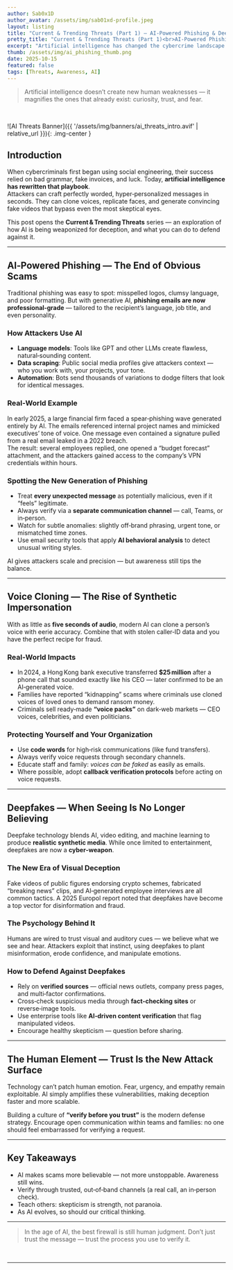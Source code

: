 ```yaml
---
author: Sab0x1D
author_avatar: /assets/img/sab01xd-profile.jpeg
layout: listing
title: "Current & Trending Threats (Part 1) — AI‑Powered Phishing & Deepfakes"
pretty_title: "Current & Trending Threats (Part 1)<br>AI‑Powered Phishing & Deepfakes"
excerpt: "Artificial intelligence has changed the cybercrime landscape. This in‑depth piece explores how AI‑driven phishing, voice cloning, and deepfakes are reshaping deception and trust online."
thumb: /assets/img/ai_phishing_thumb.png
date: 2025-10-15
featured: false
tags: [Threats, Awareness, AI]
---
```


<blockquote class="featured-quote">
Artificial intelligence doesn’t create new human weaknesses — it magnifies the ones that already exist: curiosity, trust, and fear.
</blockquote>
<br>

![AI Threats Banner]({{ '/assets/img/banners/ai_threats_intro.avif' | relative_url }}){: .img-center }

## Introduction

When cybercriminals first began using social engineering, their success relied on bad grammar, fake invoices, and luck. Today, **artificial intelligence has rewritten that playbook**.  
Attackers can craft perfectly worded, hyper‑personalized messages in seconds. They can clone voices, replicate faces, and generate convincing fake videos that bypass even the most skeptical eyes.

This post opens the **Current & Trending Threats** series — an exploration of how AI is being weaponized for deception, and what you can do to defend against it.

---

## AI‑Powered Phishing — The End of Obvious Scams

Traditional phishing was easy to spot: misspelled logos, clumsy language, and poor formatting. But with generative AI, **phishing emails are now professional‑grade** — tailored to the recipient’s language, job title, and even personality.

### How Attackers Use AI

- **Language models**: Tools like GPT and other LLMs create flawless, natural‑sounding content.  
- **Data scraping**: Public social media profiles give attackers context — who you work with, your projects, your tone.  
- **Automation**: Bots send thousands of variations to dodge filters that look for identical messages.  

### Real‑World Example

In early 2025, a large financial firm faced a spear‑phishing wave generated entirely by AI. The emails referenced internal project names and mimicked executives’ tone of voice. One message even contained a signature pulled from a real email leaked in a 2022 breach.  
The result: several employees replied, one opened a “budget forecast” attachment, and the attackers gained access to the company’s VPN credentials within hours.

### Spotting the New Generation of Phishing

- Treat **every unexpected message** as potentially malicious, even if it “feels” legitimate.  
- Always verify via a **separate communication channel** — call, Teams, or in‑person.  
- Watch for subtle anomalies: slightly off‑brand phrasing, urgent tone, or mismatched time zones.  
- Use email security tools that apply **AI behavioral analysis** to detect unusual writing styles.

AI gives attackers scale and precision — but awareness still tips the balance.

---

## Voice Cloning — The Rise of Synthetic Impersonation

With as little as **five seconds of audio**, modern AI can clone a person’s voice with eerie accuracy. Combine that with stolen caller‑ID data and you have the perfect recipe for fraud.

### Real‑World Impacts

- In 2024, a Hong Kong bank executive transferred **$25 million** after a phone call that sounded exactly like his CEO — later confirmed to be an AI‑generated voice.  
- Families have reported “kidnapping” scams where criminals use cloned voices of loved ones to demand ransom money.  
- Criminals sell ready‑made **“voice packs”** on dark‑web markets — CEO voices, celebrities, and even politicians.  

### Protecting Yourself and Your Organization

- Use **code words** for high‑risk communications (like fund transfers).  
- Always verify voice requests through secondary channels.  
- Educate staff and family: *voices can be faked* as easily as emails.  
- Where possible, adopt **callback verification protocols** before acting on voice requests.

---

## Deepfakes — When Seeing Is No Longer Believing

Deepfake technology blends AI, video editing, and machine learning to produce **realistic synthetic media**. While once limited to entertainment, deepfakes are now a **cyber‑weapon**.

### The New Era of Visual Deception

Fake videos of public figures endorsing crypto schemes, fabricated “breaking news” clips, and AI‑generated employee interviews are all common tactics. A 2025 Europol report noted that deepfakes have become a top vector for disinformation and fraud.

### The Psychology Behind It

Humans are wired to trust visual and auditory cues — we believe what we see and hear. Attackers exploit that instinct, using deepfakes to plant misinformation, erode confidence, and manipulate emotions.

### How to Defend Against Deepfakes

- Rely on **verified sources** — official news outlets, company press pages, and multi‑factor confirmations.  
- Cross‑check suspicious media through **fact‑checking sites** or reverse‑image tools.  
- Use enterprise tools like **AI‑driven content verification** that flag manipulated videos.  
- Encourage healthy skepticism — question before sharing.

---

## The Human Element — Trust Is the New Attack Surface

Technology can’t patch human emotion. Fear, urgency, and empathy remain exploitable. AI simply amplifies these vulnerabilities, making deception faster and more scalable.

Building a culture of **“verify before you trust”** is the modern defense strategy. Encourage open communication within teams and families: no one should feel embarrassed for verifying a request.

---

## Key Takeaways

- AI makes scams more believable — not more unstoppable. Awareness still wins.  
- Verify through trusted, out‑of‑band channels (a real call, an in‑person check).  
- Teach others: skepticism is strength, not paranoia.  
- As AI evolves, so should our critical thinking.  

---

<blockquote class="closing-quote">
In the age of AI, the best firewall is still human judgment. Don’t just trust the message — trust the process you use to verify it.
</blockquote>
<br>

---
